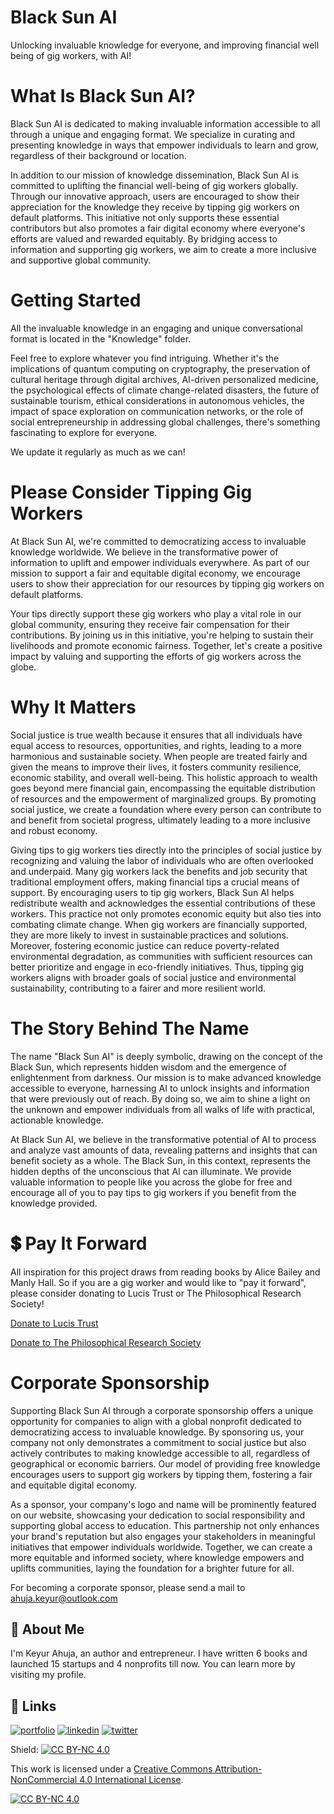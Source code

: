 # Black Sun AI
Unlocking invaluable knowledge for everyone, and improving financial well being of gig workers, with AI!

# What Is Black Sun AI?
Black Sun AI is dedicated to making invaluable information accessible to all through a unique and engaging format. We specialize in curating and presenting knowledge in ways that empower individuals to learn and grow, regardless of their background or location.

In addition to our mission of knowledge dissemination, Black Sun AI is committed to uplifting the financial well-being of gig workers globally. Through our innovative approach, users are encouraged to show their appreciation for the knowledge they receive by tipping gig workers on default platforms. This initiative not only supports these essential contributors but also promotes a fair digital economy where everyone's efforts are valued and rewarded equitably. By bridging access to information and supporting gig workers, we aim to create a more inclusive and supportive global community.

# Getting Started
All the invaluable knowledge in an engaging and unique conversational format is located in the "Knowledge" folder.

Feel free to explore whatever you find intriguing. Whether it's the implications of quantum computing on cryptography, the preservation of cultural heritage through digital archives, AI-driven personalized medicine, the psychological effects of climate change-related disasters, the future of sustainable tourism, ethical considerations in autonomous vehicles, the impact of space exploration on communication networks, or the role of social entrepreneurship in addressing global challenges, there's something fascinating to explore for everyone.

We update it regularly as much as we can! 

# Please Consider Tipping Gig Workers
At Black Sun AI, we're committed to democratizing access to invaluable knowledge worldwide. We believe in the transformative power of information to uplift and empower individuals everywhere. As part of our mission to support a fair and equitable digital economy, we encourage users to show their appreciation for our resources by tipping gig workers on default platforms.

Your tips directly support these gig workers who play a vital role in our global community, ensuring they receive fair compensation for their contributions. By joining us in this initiative, you're helping to sustain their livelihoods and promote economic fairness. Together, let's create a positive impact by valuing and supporting the efforts of gig workers across the globe.

# Why It Matters
Social justice is true wealth because it ensures that all individuals have equal access to resources, opportunities, and rights, leading to a more harmonious and sustainable society. When people are treated fairly and given the means to improve their lives, it fosters community resilience, economic stability, and overall well-being. This holistic approach to wealth goes beyond mere financial gain, encompassing the equitable distribution of resources and the empowerment of marginalized groups. By promoting social justice, we create a foundation where every person can contribute to and benefit from societal progress, ultimately leading to a more inclusive and robust economy.

Giving tips to gig workers ties directly into the principles of social justice by recognizing and valuing the labor of individuals who are often overlooked and underpaid. Many gig workers lack the benefits and job security that traditional employment offers, making financial tips a crucial means of support. By encouraging users to tip gig workers, Black Sun AI helps redistribute wealth and acknowledges the essential contributions of these workers. This practice not only promotes economic equity but also ties into combating climate change. When gig workers are financially supported, they are more likely to invest in sustainable practices and solutions. Moreover, fostering economic justice can reduce poverty-related environmental degradation, as communities with sufficient resources can better prioritize and engage in eco-friendly initiatives. Thus, tipping gig workers aligns with broader goals of social justice and environmental sustainability, contributing to a fairer and more resilient world.

# The Story Behind The Name
The name "Black Sun AI" is deeply symbolic, drawing on the concept of the Black Sun, which represents hidden wisdom and the emergence of enlightenment from darkness. Our mission is to make advanced knowledge accessible to everyone, harnessing AI to unlock insights and information that were previously out of reach. By doing so, we aim to shine a light on the unknown and empower individuals from all walks of life with practical, actionable knowledge.

At Black Sun AI, we believe in the transformative potential of AI to process and analyze vast amounts of data, revealing patterns and insights that can benefit society as a whole. The Black Sun, in this context, represents the hidden depths of the unconscious that AI can illuminate. We provide valuable information to people like you across the globe for free and encourage all of you to pay tips to gig workers if you benefit from the knowledge provided.

# 💲 Pay It Forward
All inspiration for this project draws from reading books by Alice Bailey and Manly Hall. So if you are a gig worker and would like to "pay it forward", please consider donating to Lucis Trust or The Philosophical Research Society!

[Donate to Lucis Trust](https://www.lucistrust.org/donate/USD)

[Donate to The Philosophical Research Society](https://givebutter.com/Ac3U1D)

# Corporate Sponsorship

Supporting Black Sun AI through a corporate sponsorship offers a unique opportunity for companies to align with a global nonprofit dedicated to democratizing access to invaluable knowledge. By sponsoring us, your company not only demonstrates a commitment to social justice but also actively contributes to making knowledge accessible to all, regardless of geographical or economic barriers. Our model of providing free knowledge encourages users to support gig workers by tipping them, fostering a fair and equitable digital economy.

As a sponsor, your company's logo and name will be prominently featured on our website, showcasing your dedication to social responsibility and supporting global access to education. This partnership not only enhances your brand's reputation but also engages your stakeholders in meaningful initiatives that empower individuals worldwide. Together, we can create a more equitable and informed society, where knowledge empowers and uplifts communities, laying the foundation for a brighter future for all.

For becoming a corporate sponsor, please send a mail to ahuja.keyur@outlook.com

## 🚀 About Me
I'm Keyur Ahuja, an author and entrepreneur. I have written 6 books and launched 15 startups and 4 nonprofits till now. You can learn more by visiting my profile.


## 🔗 Links
[![portfolio](https://img.shields.io/badge/my_portfolio-000?style=for-the-badge&logo=ko-fi&logoColor=white)](https://keyurahuja.com/)
[![linkedin](https://img.shields.io/badge/linkedin-0A66C2?style=for-the-badge&logo=linkedin&logoColor=white)](https://www.linkedin.com/in/keyur-ahuja/)
[![twitter](https://img.shields.io/badge/twitter-1DA1F2?style=for-the-badge&logo=twitter&logoColor=white)](https://twitter.com/KeyurAhuja)

Shield: [![CC BY-NC 4.0][cc-by-nc-shield]][cc-by-nc]

This work is licensed under a
[Creative Commons Attribution-NonCommercial 4.0 International License][cc-by-nc].

[![CC BY-NC 4.0][cc-by-nc-image]][cc-by-nc]

[cc-by-nc]: https://creativecommons.org/licenses/by-nc/4.0/
[cc-by-nc-image]: https://licensebuttons.net/l/by-nc/4.0/88x31.png
[cc-by-nc-shield]: https://img.shields.io/badge/License-CC%20BY--NC%204.0-lightgrey.svg
